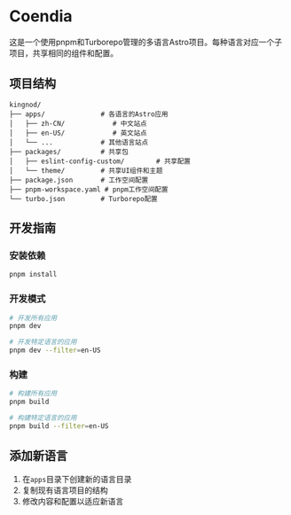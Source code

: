# Coendia



这是一个使用pnpm和Turborepo管理的多语言Astro项目。每种语言对应一个子项目，共享相同的组件和配置。

## 项目结构

```
kingnod/
├── apps/              # 各语言的Astro应用
│   ├── zh-CN/            # 中文站点
│   ├── en-US/            # 英文站点
│   └── ...            # 其他语言站点
├── packages/          # 共享包
│   ├── eslint-config-custom/        # 共享配置
│   └── theme/         # 共享UI组件和主题
├── package.json       # 工作空间配置
├── pnpm-workspace.yaml # pnpm工作空间配置
└── turbo.json         # Turborepo配置
```

## 开发指南

### 安装依赖

```bash
pnpm install
```

### 开发模式

```bash
# 开发所有应用
pnpm dev

# 开发特定语言的应用
pnpm dev --filter=en-US
```

### 构建

```bash
# 构建所有应用
pnpm build

# 构建特定语言的应用
pnpm build --filter=en-US
```

## 添加新语言

1. 在`apps`目录下创建新的语言目录
2. 复制现有语言项目的结构
3. 修改内容和配置以适应新语言
